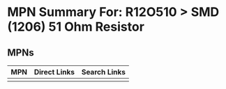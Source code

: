 



# MPN Summary For: R12O510 > SMD (1206) 51 Ohm Resistor

## MPNs
  

|MPN|Direct Links|Search Links|
| :--- | :--- | :--- |
||||
